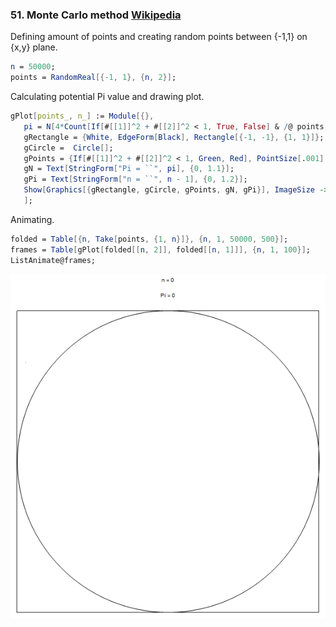 ### 51. Monte Carlo method [Wikipedia](https://en.wikipedia.org/wiki/Monte_Carlo_method)

Defining amount of points and creating random points between {-1,1} on {x,y} plane.
```mathematica
n = 50000;
points = RandomReal[{-1, 1}, {n, 2}];
```

Calculating potential Pi value and drawing plot.
```mathematica
gPlot[points_, n_] := Module[{},
   pi = N[4*Count[If[#[[1]]^2 + #[[2]]^2 < 1, True, False] & /@ points, True]/n, 5];
   gRectangle = {White, EdgeForm[Black], Rectangle[{-1, -1}, {1, 1}]};
   gCircle =  Circle[];
   gPoints = {If[#[[1]]^2 + #[[2]]^2 < 1, Green, Red], PointSize[.001], Point[#]} & /@ points;
   gN = Text[StringForm["Pi = ``", pi], {0, 1.1}];
   gPi = Text[StringForm["n = ``", n - 1], {0, 1.2}];
   Show[Graphics[{gRectangle, gCircle, gPoints, gN, gPi}], ImageSize -> Large]
   ];
```

Animating.
```mathematica
folded = Table[{n, Take[points, {1, n}]}, {n, 1, 50000, 500}];
frames = Table[gPlot[folded[[n, 2]], folded[[n, 1]]], {n, 1, 100}];
ListAnimate@frames;
```

![Image of Monte Carlo](/img/51.MonteCarlo.gif)